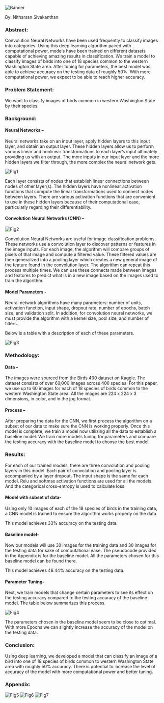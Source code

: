 ![Banner](https://raw.githubusercontent.com/nsivakanthan/nsivakanthan.github.io/master/images/neural-network.JPG 'Banner')

By: Nitharsan Sivakanthan

### Abstract:

Convolution Neural Networks have been used frequently to classify images into categories.
Using this deep learning algorithm paired with computational power, models have been trained
on different datasets capable of achieving amazing results in classification. We train a model to
classify images of birds into one of 18 species common to the western Washington State area. <!--more-->
After tuning for parameters, the best model was able to achieve accuracy on the testing data of
roughly 50%. With more computational power, we expect to be able to reach higher accuracy.

### Problem Statement:

We want to classify images of birds common in western Washington State by their species.

### Background:

#### Neural Networks –

Neural networks take on an input layer, apply hidden layers to this input layer, and obtain an
output layer. These hidden layers allow us to perform various linear and nonlinear
transformations to each layer’s input ultimately providing us with an output. The more inputs in
our input layer and the more hidden layers we filter through, the more complex the neural
network gets.

![Fig1](https://raw.githubusercontent.com/nsivakanthan/ML-Research-Papers/main/Figures-Image-Classification-Birds/fig1.JPG 'Fig1')

Each layer consists of nodes that establish linear connections between nodes of other layer(s). The hidden layers have nonlinear activation functions that compute the linear transformations used to connect nodes between layers. There are various activation functions that are convenient to use in these hidden layers because of their computational ease, particularly regarding their differentiability. 

#### Convolution Neural Networks (CNN) –

![Fig2](https://raw.githubusercontent.com/nsivakanthan/ML-Research-Papers/main/Figures-Image-Classification-Birds/fig2.JPG 'Fig2')

Convolution Neural Networks are useful for image classification problems. These networks use
a convolution layer to discover patterns or features in the image inputs. For each image, the
algorithm will compare groups of pixels of that image and compute a filtered value. These
filtered values are then generalized into a pooling layer which creates a new general image of
the feature found in the convolution layer. The algorithm can repeat this process multiple
times. We can use these connects made between images and features to predict what is in a
new image based on the images used to train the algorithm.

#### Model Parameters -

Neural network algorithms have many parameters: number of units, activation function, input
shape, dropout rate, number of epochs, batch size, and validation split. In addition, for
convolution neural networks, we must provide the algorithm with a kernel size, pool size, and
number of filters.

Below is a table with a description of each of these parameters.

![Fig3](https://raw.githubusercontent.com/nsivakanthan/ML-Research-Papers/main/Figures-Image-Classification-Birds/fig3.JPG 'Fig3')

### Methodology:

#### Data –

The images were sourced from the Birds 400 dataset on Kaggle. The dataset consists of over 60,000 images across 400 species. For this paper, we use up to 60 images for each of 18 species of birds common to the western Washington State area. All the images are 224 x 224 x 3 dimensions, in color, and in the jpg format. 

#### Process – 

After preparing the data for the CNN, we first process the algorithm on a subset of our data to make sure the CNN is working properly. Once this model is complete, we train a model now utilizing all the data to establish a baseline model. We train more models tuning for parameters and compare the testing accuracy with the baseline model to choose the best model. 

### Results:

For each of our trained models, there are three convolution and pooling layers in this model. Each pair of convolution and pooling layer is accompanied by a layer dropout. The input shape is the same for each model. Relu and softmax activation functions are used for all the models. And the categorical cross-entropy is used to calculate loss. 

#### Model with subset of data-

Using only 10 images of each of the 18 species of birds in the training data, a CNN model is trained to ensure the algorithm works properly on the data.

This model achieves 33% accuracy on the testing data.

#### Baseline model-

Now our models will use 30 images for the training data and 30 images for the testing data for sake of computational ease. The pseudocode provided in the Appendix is for the baseline model. All the parameters chosen for this baseline model can be found there.

This model achieves 49.44% accuracy on the testing data.

#### Parameter Tuning-

Next, we train models that change certain parameters to see its effect on the testing accuracy compared to the testing accuracy of the baseline model. The table below summarizes this process.

![Fig4](https://raw.githubusercontent.com/nsivakanthan/ML-Research-Papers/main/Figures-Image-Classification-Birds/fig4.JPG 'Fig4')

The parameters chosen in the baseline model seem to be close to optimal. With more Epochs we can slightly increase the accuracy of the model on the testing data. 

### Conclusion:

Using deep learning, we developed a model that can classify an image of a bird into one of 18 species of birds common to western Washington State area with roughly 50% accuracy. There is potential to increase the level of accuracy of the model with more computational power and better tuning. 

### Appendix:

![Fig5](https://raw.githubusercontent.com/nsivakanthan/ML-Research-Papers/main/Figures-Image-Classification-Birds/fig5.JPG 'Fig5')
![Fig6](https://raw.githubusercontent.com/nsivakanthan/ML-Research-Papers/main/Figures-Image-Classification-Birds/fig6.JPG 'Fig6')
![Fig7](https://raw.githubusercontent.com/nsivakanthan/ML-Research-Papers/main/Figures-Image-Classification-Birds/fig7.JPG 'Fig7')
